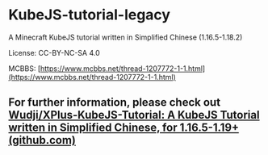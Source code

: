 # KubeJS-tutorial-legacy
A Minecraft KubeJS tutorial written in Simplified Chinese (1.16.5-1.18.2)

License: CC-BY-NC-SA 4.0

MCBBS: [https://www.mcbbs.net/thread-1207772-1-1.html](https://www.mcbbs.net/thread-1207772-1-1.html)



## For further information, please check out  [Wudji/XPlus-KubeJS-Tutorial: A KubeJS Tutorial written in Simplified Chinese, for 1.16.5-1.19+ (github.com)](https://github.com/Wudji/XPlus-KubeJS-Tutorial)
